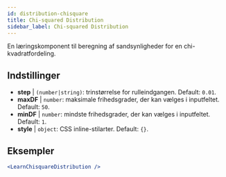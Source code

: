 ```yaml
---
id: distribution-chisquare
title: Chi-squared Distribution
sidebar_label: Chi-squared Distribution
---
```


En læringskomponent til beregning af sandsynligheder for en chi-kvadratfordeling.

## Indstillinger

* __step__ | `(number|string)`: trinstørrelse for rulleindgangen. Default: `0.01`.
* __maxDF__ | `number`: maksimale frihedsgrader, der kan vælges i inputfeltet. Default: `50`.
* __minDF__ | `number`: mindste frihedsgrader, der kan vælges i inputfeltet. Default: `1`.
* __style__ | `object`: CSS inline-stilarter. Default: `{}`.


## Eksempler

```jsx live
<LearnChisquareDistribution />
```

